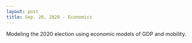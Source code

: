 ```yaml
---
layout: post
title: Sep. 20, 2020 - Economics
---
```


Modeling the 2020 election using economic models of GDP and mobility.
